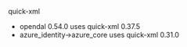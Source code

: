 quick-xml
- opendal 0.54.0 uses quick-xml 0.37.5
- azure_identity->azure_core uses quick-xml 0.31.0
